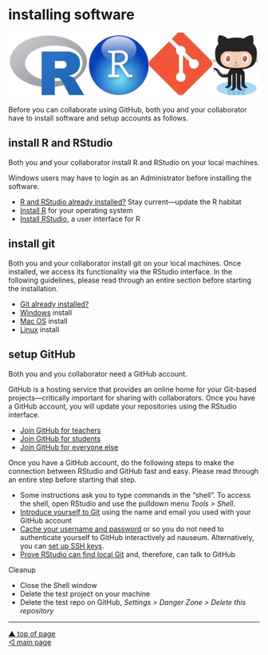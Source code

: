 installing software
================

![](../resources/header-install-software.png)

Before you can collaborate using GitHub, both you and your collaborator
have to install software and setup accounts as follows.

## install R and RStudio

Both you and your collaborator install R and RStudio on your local
machines.

Windows users may have to login as an Administrator before installing
the software.

-   [R and RStudio already installed?](p003-updating-R-habitat.md) Stay
    current—update the R habitat
-   <a href="https://cloud.r-project.org" target="_blank">Install R</a>
    for your operating system  
-   <a href="https://www.rstudio.com/products/rstudio/#Desktop" target="_blank">Install RStudio</a>,
    a user interface for R

## install git

Both you and your collaborator install git on your local machines. Once
installed, we access its functionality via the RStudio interface. In the
following guidelines, please read through an entire section before
starting the installation.

-   <a href="https://happygitwithr.com/install-git.html#git-already-installed" target="_blank">Git already installed?</a>
-   <a href="https://happygitwithr.com/install-git.html#install-git-windows" target="_blank">Windows</a>
    install
-   <a href="https://happygitwithr.com/install-git.html#macos" target="_blank">Mac OS</a>
    install
-   <a href="https://happygitwithr.com/install-git.html#linux" target="_blank">Linux</a>
    install

## setup GitHub

Both you and you collaborator need a GitHub account.

GitHub is a hosting service that provides an online home for your
Git-based projects—critically important for sharing with collaborators.
Once you have a GitHub account, you will update your repositories using
the RStudio interface.

-   <a href="https://education.github.com/teachers" target="_blank">Join GitHub for teachers</a>
-   <a href="https://education.github.com/students" target="_blank">Join GitHub for students</a>
-   <a href="https://github.com/" target="_blank">Join GitHub for everyone else</a>

Once you have a GitHub account, do the following steps to make the
connection between RStudio and GitHub fast and easy. Please read through
an entire step before starting that step.

-   Some instructions ask you to type commands in the “shell”. To access
    the shell, open RStudio and use the pulldown menu *Tools &gt;
    Shell*.
-   <a href="http://happygitwithr.com/hello-git.html#hello-git" target="_blank">Introduce yourself to Git</a>
    using the name and email you used with your GitHub account
-   <a href="http://happygitwithr.com/credential-caching.html#credential-caching" target="_blank">Cache your username and password</a>
    or so you do not need to authenticate yourself to GitHub
    interactively ad nauseum. Alternatively, you can
    <a href="http://happygitwithr.com/ssh-keys.html#ssh-keys" target="_blank">set up SSH keys</a>.
-   <a href="http://happygitwithr.com/rstudio-git-github.html#rstudio-git-github" target="_blank">Prove RStudio can find local Git</a>
    and, therefore, can talk to GitHub

Cleanup

-   Close the Shell window
-   Delete the test project on your machine
-   Delete the test repo on GitHub, *Settings &gt; Danger Zone &gt;
    Delete this repository*

------------------------------------------------------------------------

<a href="#top">▲ top of page</a>  
[◁ main page](../README.md)
